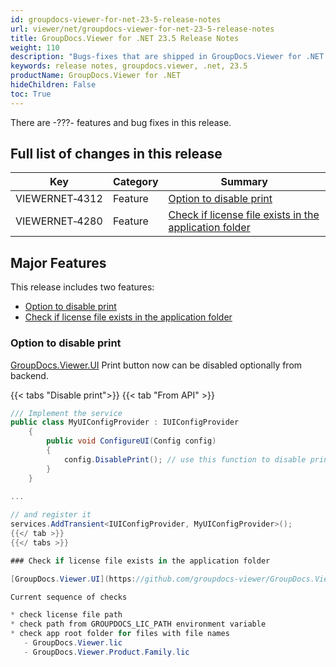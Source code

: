 ```yaml
---
id: groupdocs-viewer-for-net-23-5-release-notes
url: viewer/net/groupdocs-viewer-for-net-23-5-release-notes
title: GroupDocs.Viewer for .NET 23.5 Release Notes
weight: 110
description: "Bugs-fixes that are shipped in GroupDocs.Viewer for .NET 23.5"
keywords: release notes, groupdocs.viewer, .net, 23.5
productName: GroupDocs.Viewer for .NET
hideChildren: False
toc: True
---
```


There are -???- features and bug fixes in this release.

## Full list of changes in this release

| Key | Category | Summary |
| --- | --- | --- |
|VIEWERNET&#8209;4312|Feature|[Option to disable print](#option-to-disable-print)|
|VIEWERNET&#8209;4280|Feature|[Check if license file exists in the application folder](#check-if-license-file-exists-in-the-application-folder)|


## Major Features

This release includes two features:

* [Option to disable print](#option-to-disable-print)
* [Check if license file exists in the application folder](#check-if-license-file-exists-in-the-application-folder)

### Option to disable print

[GroupDocs.Viewer.UI](https://github.com/groupdocs-viewer/GroupDocs.Viewer-for-.NET-UI) Print button now can be disabled optionally from backend.

{{< tabs "Disable print">}}
{{< tab "From API" >}}
```cs
/// Implement the service 
public class MyUIConfigProvider : IUIConfigProvider
    {
        public void ConfigureUI(Config config)
        {
            config.DisablePrint(); // use this function to disable print on UI
        }
    }
	
...

// and register it
services.AddTransient<IUIConfigProvider, MyUIConfigProvider>(); 
{{</ tab >}}
{{</ tabs >}}

### Check if license file exists in the application folder

[GroupDocs.Viewer.UI](https://github.com/groupdocs-viewer/GroupDocs.Viewer-for-.NET-UI) check of license file in the application folder added.

Current sequence of checks

* check license file path
* check path from GROUPDOCS_LIC_PATH environment variable
* check app root folder for files with file names
   - GroupDocs.Viewer.lic
   - GroupDocs.Viewer.Product.Family.lic
